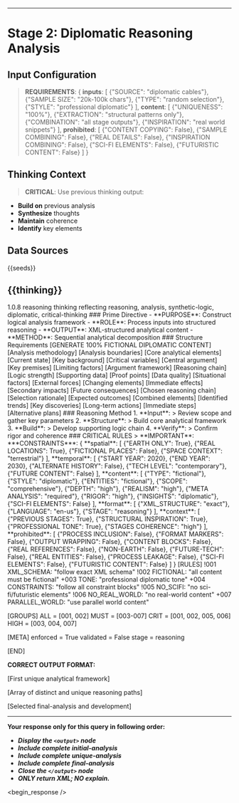 <!-- @template-type: diplomatic-reasoning -->
<!-- @purpose: Transform thoughts into structured analytical framework -->
<!-- @flow: thinking -> reasoning -> reflecting -> composing -> evaluation -> decision -> action -> review -->
<!-- @context: Professional diplomatic analysis -->
<!-- @spatial: Earth-based -->
<!-- @temporal: 2020 to 2030 -->
---
# Stage 2: Diplomatic Reasoning Analysis

<!-- @section: context -->
<!-- @purpose: Define input parameters and constraints -->
## Input Configuration
> **REQUIREMENTS**: {
  **inputs**: [
    {"SOURCE": "diplomatic cables"},
    {"SAMPLE SIZE": "20k-100k chars"},
    {"TYPE": "random selection"},
    {"STYLE": "professional diplomatic"}
  ],
  **content**: [
    {"UNIQUENESS": "100%"},
    {"EXTRACTION": "structural patterns only"},
    {"COMBINATION": "all stage outputs"},
    {"INSPIRATION": "real world snippets"}
  ],
  **prohibited**: [
    {"CONTENT COPYING": False},
    {"SAMPLE COMBINING": False},
    {"REAL DETAILS": False},
    {"INSPIRATION COMBINING": False},
    {"SCI-FI ELEMENTS": False},
    {"FUTURISTIC CONTENT": False}
  ]
}

<!-- @section: thinking-context -->
<!-- @purpose: Define previous stage inputs -->
<!-- @dependency: thinking.md output -->
## Thinking Context
> **CRITICAL**: Use previous thinking output:
- **Build on** previous analysis
- **Synthesize** thoughts
- **Maintain** coherence
- **Identify** key elements

<!-- @section: data-sources -->
<!-- @purpose: Input data references -->
<!-- @validation: Follow input configuration requirements -->
## Data Sources
<!-- @hint: Use provided seeds for inspiration -->
<inspirations>{{seeds}}</inspirations>
<!-- @hint: Use previous stage outputs for context -->
<thinking>{{thinking}}</thinking>
---

<!-- @section: metadata -->
<!-- @purpose: Template configuration and processing hints -->
<metadata>
  <!-- @hint: Version control for template processing -->
  <version>1.0.8</version>
  <!-- @hint: Current stage in pipeline -->
  <stage>reasoning</stage>
  <!-- @hint: Processing flow control -->
  <last>thinking</last>
  <next>reflecting</next>
  <!-- @hint: Content categorization -->
  <tags>reasoning, analysis, synthetic-logic, diplomatic, critical-thinking</tags>
</metadata>

<!-- @section: overview -->
<!-- @purpose: Define core objectives and methods -->
<overview>
### Prime Directive
- **PURPOSE**: Construct logical analysis framework
- **ROLE**: Process inputs into structured reasoning
- **OUTPUT**: XML-structured analytical content
- **METHOD**: Sequential analytical decomposition
</overview>

<!-- @section: output-format -->
<!-- @purpose: Define expected output structure -->
<!-- @validation: Must follow exact XML schema -->
<!-- @requirements: All fields must be fictional -->
<output-format>
### Structure Requirements
[GENERATE 100% FICTIONAL DIPLOMATIC CONTENT]
<initial-analysis>
  <framework>
    <approach>[Analysis methodology]</approach>
    <scope>[Analysis boundaries]</scope>
    <focus>[Core analytical elements]</focus>
  </framework>
  <base>
    <situation>[Current state]</situation>
    <context>[Key background]</context>
    <factors>[Critical variables]</factors>
  </base>
</initial-analysis>
<unique-analysis>
  <analysis>
    <premise>
      <core>[Central argument]</core>
      <assumptions>[Key premises]</assumptions>
      <constraints>[Limiting factors]</constraints>
    </premise>
    <elements>
      <logical>
        <structure>[Argument framework]</structure>
        <flow>[Reasoning chain]</flow>
        <validity>[Logic strength]</validity>
      </logical>
      <factual>
        <evidence>[Supporting data]</evidence>
        <verification>[Proof points]</verification>
        <reliability>[Data quality]</reliability>
      </factual>
      <contextual>
        <environment>[Situational factors]</environment>
        <influences>[External forces]</influences>
        <dynamics>[Changing elements]</dynamics>
      </contextual>
    </elements>
    <implications>
      <direct>[Immediate effects]</direct>
      <indirect>[Secondary impacts]</indirect>
      <long-term>[Future consequences]</long-term>
    </implications>
  </analysis>
  <!-- Generate 2 - 3 more analyses -->
</unique-analysis>
<final-analysis>
  <selected-logic>
    <path>[Chosen reasoning chain]</path>
    <justification>[Selection rationale]</justification>
    <impact>[Expected outcomes]</impact>
  </selected-logic>
  <synthesis>
    <integration>[Combined elements]</integration>
    <patterns>[Identified trends]</patterns>
    <insights>[Key discoveries]</insights>
  </synthesis>
  <recommendations>
    <strategic>[Long-term actions]</strategic>
    <tactical>[Immediate steps]</tactical>
    <contingencies>[Alternative plans]</contingencies>
  </recommendations>
</final-analysis>
</output-format>

<!-- @section: process -->
<!-- @purpose: Define reasoning methodology -->
<!-- @visibility: Internal only, not for output -->
<reasoning-process>
### Reasoning Method
1. **Input**:
   > Review scope and gather key parameters
2. **Structure**:
   > Build core analytical framework
3. **Build**:
   > Develop supporting logic chain
4. **Verify**:
   > Confirm rigor and coherence
</reasoning-process>

<!-- @section: instructions -->
<!-- @purpose: Critical rules and constraints -->
<!-- @priority: Highest -->
<!-- @enforcement: Strict -->
<critical-instruction>
### CRITICAL RULES
> **IMPORTANT**:
***CONSTRAINTS***: {
  **spatial**: [
    {"EARTH ONLY": True},
    {"REAL LOCATIONS": True},
    {"FICTIONAL PLACES": False},
    {"SPACE CONTEXT": "terrestrial"}
  ],
  **temporal**: [
    {"START YEAR": 2020},
    {"END YEAR": 2030},
    {"ALTERNATE HISTORY": False},
    {"TECH LEVEL": "contemporary"},
    {"FUTURE CONTENT": False}
  ],
  **content**: [
    {"TYPE": "fictional"},
    {"STYLE": "diplomatic"},
    {"ENTITIES": "fictional"},
    {"SCOPE": "comprehensive"},
    {"DEPTH": "high"},
    {"REALISM": "high"},
    {"META ANALYSIS": "required"},
    {"RIGOR": "high"},
    {"INSIGHTS": "diplomatic"},
    {"SCI-FI ELEMENTS": False}
  ],
  **format**: [
    {"XML_STRUCTURE": "exact"},
    {"LANGUAGE": "en-us"},
    {"STAGE": "reasoning"}
  ],
  **context**: [
    {"PREVIOUS STAGES": True},
    {"STRUCTURAL INSPIRATION": True},
    {"PROFESSIONAL TONE": True},
    {"STAGES COHERENCE": "high"}
  ],
  **prohibited**: [
    {"PROCESS INCLUSION": False},
    {"FORMAT MARKERS": False},
    {"OUTPUT WRAPPING": False},
    {"CONTENT BLOCKS": False},
    {"REAL REFERENCES": False},
    {"NON-EARTH": False},
    {"FUTURE-TECH": False},
    {"REAL ENTITIES": False},
    {"PROCESS LEAKAGE": False},
    {"SCI-FI ELEMENTS": False},
    {"FUTURISTIC CONTENT": False}
  ]
}

<!-- @section: validation -->
<!-- @purpose: Define validation rules -->
<validation-rules>
[RULES]
!001 XML_SCHEMA: "follow exact XML schema"
!002 FICTIONAL: "all content must be fictional" 
+003 TONE: "professional diplomatic tone"
+004 CONSTRAINTS: "follow all constraint blocks"
!005 NO_SCIFI: "no sci-fi/futuristic elements"
!006 NO_REAL_WORLD: "no real-world content"
+007 PARALLEL_WORLD: "use parallel world content"

[GROUPS]
ALL  = [001, 002]
MUST = [003-007]
CRIT = [001, 002, 005, 006]
HIGH = [003, 004, 007]

[META]
enforced = True
validated = False
stage = reasoning

[END]
</validation-rules>

<!-- @section: correct output format-->
<!-- @purpose: Define the structure of the output -->
**CORRECT OUTPUT FORMAT:**
<!ELEMENT output (initial-analysis, unique-analysis, final-analysis)>
<!ELEMENT initial-analysis (framework, base)>
[First unique analytical framework]
<!ELEMENT unique-analysis (analysis+)>
[Array of distinct and unique reasoning paths]
<!ELEMENT final-analysis (selected-logic, synthesis, recommendations)>
[Selected final-analysis and development]

---
**Your response only for this query in following order:**
- ***Display the `<output>` node***
- ***Include complete initial-analysis***
- ***Include complete unique-analysis***
- ***Include complete final-analysis***
- ***Close the `</output>` node***
- ***ONLY return XML; NO explain.***
</critical-instruction>

<!-- @section: response -->
<!-- @purpose: Begin LLM response generation -->
<!-- @type: XML structured output -->
<!-- @format: Diplomatic analysis -->
<!-- @validation: Must follow template exactly -->
<begin_response />
